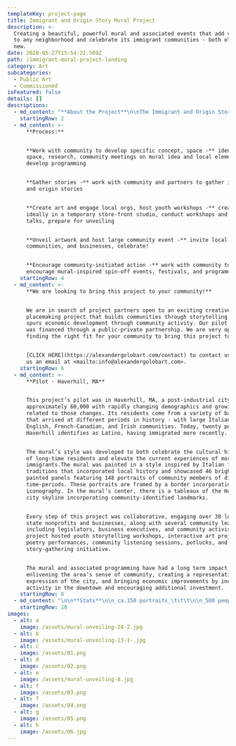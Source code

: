 ```yaml
---
templateKey: project-page
title: Immigrant and Origin Story Mural Project
description: >-
  Creating a beautiful, powerful mural and associated events that add vibrancy
  to any neighborhood and celebrate its immigrant communities - both old and
  new.
date: 2020-05-27T15:54:21.509Z
path: /immigrant-mural-project-landing
category: Art
subcategories:
  - Public Art
  - Commissioned
isFeatured: false
details: []
descriptions:
  - md_content: "**About the Project**\n\nThe Immigrant and Origin Story Mural Project is a multifaceted mural and creative placemaking project celebrating the tapestry of local immigrant and origin stories in neighborhoods across this country. The project centers on a public mural along with a host of related events that activate the space - engaging the community at every step of the process. \n\n_This project aims to address three aspects of a community: 1. beautification of an area with a powerful, stunning artwork that offers a sense of identity; 2. elevation of underrepresented immigrant and origin stories and the strengthening of the entire area’s sense of community; 3. stimulation of economic activity and self-initiated community initiatives._ \n\n**Creative Placemaking\t Immigrant and Origin Stories\t Economic Development**\n\n**_\\*why “and Origin?”_** _to acknowledge the stories of 1. people who found themselves here against their free will and 2. indigenous peoples who have always called this land their home._\n\n__"
    startingRow: 2
  - md_content: >-
      **Process:**


      **Work with community to develop specific concept, space -** identify
      space, research, community meetings on mural idea and local element input,
      develop programming


      **Gather stories -** work with community and partners to gather immigrant
      and origin stories


      **Create art and engage local orgs, host youth workshops -** create art,
      ideally in a temporary store-front studio, conduct workshops and artist
      talks, prepare for unveiling


      **Unveil artwork and host large community event -** invite local media,
      communities, and businesses, celebrate!


      **Encourage community-initiated action -** work with community to
      encourage mural-inspired spin-off events, festivals, and programming.
    startingRow: 4
  - md_content: >-
      **We are looking to bring this project to your community!**


      We are in search of project partners open to an exciting creative
      placemaking project that builds communities through storytelling and that
      spurs economic development through community activity. Our pilot project
      was financed through a public-private partnership. We are very open to
      finding the right fit for your community to bring this project to you!


      [CLICK HERE](https://alexandergolobart.com/contact) to contact us, or send
      us an email at <mailto:info@alexandergolobart.com>.
    startingRow: 6
  - md_content: >-
      **Pilot - Haverhill, MA**


      This project’s pilot was in Haverhill, MA, a post-industrial city of
      approximately 60,000 with rapidly changing demographics and growing pains
      related to those changes. Its residents come from a variety of backgrounds
      that arrived at different periods in history - with large Italian,
      English, French-Canadian, and Irish communities. Today, twenty percent of
      Haverhill identifies as Latino, having immigrated more recently. 


      The mural’s style was developed to both celebrate the cultural histories
      of long-time residents and elevate the current experiences of more recent
      immigrants.The mural was painted in a style inspired by Italian folk-art
      traditions that incorporated local history and showcased 46 brightly
      painted panels featuring 148 portraits of community members of diverse and
      time-periods. These portraits are framed by a border incorporating local
      iconography. In the mural’s center, there is a tableaux of the Haverhill
      city skyline incorporating community-identified landmarks. 


      Every step of this project was collaborative, engaging over 30 local and
      state nonprofits and businesses, along with several community leaders
      including legislators, business executives, and community activists. The
      project hosted youth storytelling workshops, interactive art projects,
      poetry performances, community listening sessions, potlucks, and a large
      story-gathering initiative.


      The mural and associated programming have had a long term impact,
      enlivening the area’s sense of community, creating a representative
      expression of the city, and bringing economic improvements by increasing
      activity in the downtown and encouraging additional investment.
    startingRow: 8
  - md_content: "\n\n**Stats**\n\n_ca.150 portraits_\t\t\t\n\n_500 people engaged in process_\t\n\n_20+ Countries Represented_ \t\n\n_5 youth workshops_\t\n\n\n\n**5 spin-off initiatives:** \n\n1. Immersive Immigrant-Story Opera\t            \n\n2. [Haverhill Multicultural Festival ](https://www.facebook.com/MCFHaverhill)\t\n\n3. Immigrant Community Cookbook          \n\n4. News Series on Underrepresented Voices  \n\n5. Rotating Public Art Project for Majority Latino-Neighborhood \\[Coming Summer 2020]\n\n\n\n**Learn more about the Haverhill Immigrant Origin Mural Project** [**Here**](https://alexandergolobart.com/projects/miles-to-go-before-we-sleep/)**!**\n\n\n\n**Interested in bringing this project to your community?**\n\n[CLICK HERE](https://alexandergolobart.com/contact) to contact us, or send us an email at <mailto:info@alexandergolobart.com>."
    startingRow: 10
images:
  - alt: a
    image: /assets/mural-unveiling-24-2.jpg
  - alt: b
    image: /assets/mural-unveiling-13-1-.jpg
  - alt: c
    image: /assets/01.png
  - alt: d
    image: /assets/02.png
  - alt: e
    image: /assets/mural-unveiling-8.jpg
  - alt: f
    image: /assets/03.png
  - alt: f
    image: /assets/04.png
  - alt: g
    image: /assets/05.png
  - alt: h
    image: /assets/06.jpg
---
```


